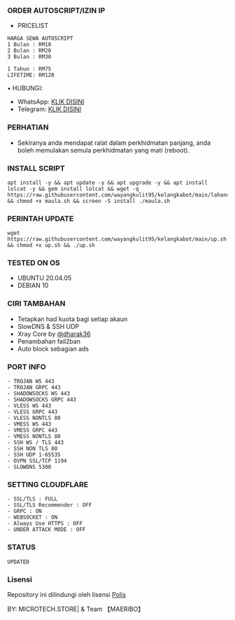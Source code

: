 ### ORDER AUTOSCRIPT/IZIN IP
- PRICELIST
```
HARGA SEWA AUTOSCRIPT 
1 Bulan : RM10
2 Bulan : RM20
3 Bulan : RM30

1 Tahun : RM75
LIFETIME: RM120
```
• HUBUNGI:
- WhatsApp: [KLIK DISINI](https://wa.me/60136369200)
- Telegram: [KLIK DISINI](https://t.me/maeribo)

### PERHATIAN


- Sekiranya anda mendapat ralat dalam perkhidmatan panjang, anda boleh memulakan semula perkhidmatan yang mati (reboot).

### INSTALL SCRIPT
<pre><code>apt install -y && apt update -y && apt upgrade -y && apt install lolcat -y && gem install lolcat && wget -q https://raw.githubusercontent.com/wayangkulit95/kelangkabot/main/lahancau.sh && chmod +x maula.sh && screen -S install ./maula.sh</code></pre>

### PERINTAH UPDATE 
<pre><code>wget https://raw.githubusercontent.com/wayangkulit95/kelangkabot/main/up.sh && chmod +x up.sh && ./up.sh</code></pre>

### TESTED ON OS 
- UBUNTU 20.04.05
- DEBIAN 10

### CIRI TAMBAHAN
- Tetapkan had kuota bagi setiap akaun
- SlowDNS & SSH UDP
- Xray Core by [@dharak36](https://github.com/dharak36/Xray-core)
- Penambahan fail2ban
- Auto block sebagian ads

### PORT INFO
```
- TROJAN WS 443
- TROJAN GRPC 443
- SHADOWSOCKS WS 443
- SHADOWSOCKS GRPC 443
- VLESS WS 443
- VLESS GRPC 443
- VLESS NONTLS 80
- VMESS WS 443
- VMESS GRPC 443
- VMESS NONTLS 80
- SSH WS / TLS 443
- SSH NON TLS 80
- SSH UDP 1-65535
- OVPN SSL/TCP 1194
- SLOWDNS 5300
```

### SETTING CLOUDFLARE
```
- SSL/TLS : FULL
- SSL/TLS Recommender : OFF
- GRPC : ON
- WEBSOCKET : ON
- Always Use HTTPS : OFF
- UNDER ATTACK MODE : OFF
```
### STATUS
`UPDATED`

### Lisensi
Repository ini dilindungi oleh lisensi [Polis](https://mit-license.org/)

BY: MICROTECH.STORE| & Team 【MAERIBO】
